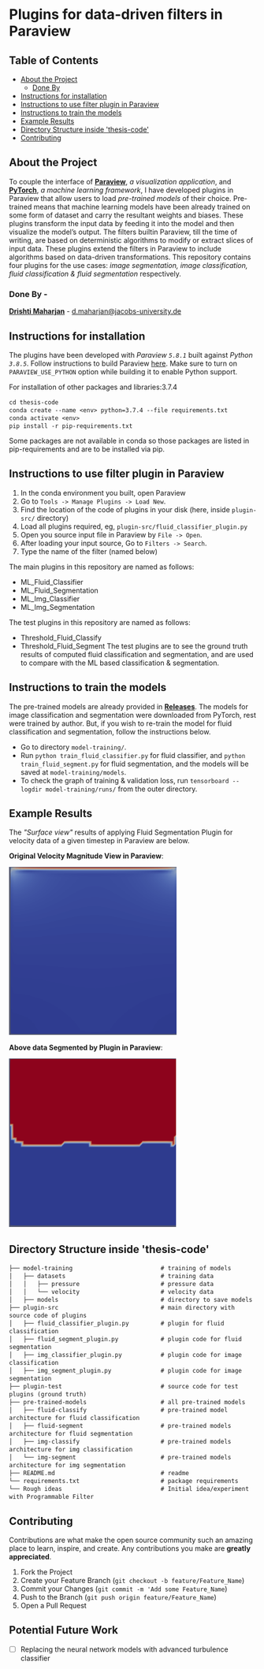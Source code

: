 # Plugins for data-driven filters in Paraview
## Table of Contents

* [About the Project](#about-the-project)
    * [Done By](#done-by)
* [Instructions for installation](#instructions-for-installation)
* [Instructions to use filter plugin in Paraview](#instructions-to-use-filter-plugin-in-paraview)
* [Instructions to train the models](#instructions-to-train-the-models)
* [Example Results](#example-results)
* [Directory Structure inside 'thesis-code'](#directory-structure-inside-'thesis-code')
* [Contributing](#contributing)

## About the Project
To couple the interface of **[Paraview](https://www.paraview.org/)**, *a visualization application*, and **[PyTorch](https://pytorch.org/)**, *a machine learning framework*, I have developed plugins in Paraview that allow users to load *pre-trained models* of their choice.  Pre-trained means that machine learning models have been already trained on some form of dataset and carry the resultant weights and biases. These plugins transform the input data by feeding it into the model and then visualize the model’s output. The filters builtin Paraview,  till the time of writing,  are based on deterministic algorithms to modify or extract slices of input data. These plugins extend the filters in Paraview to include algorithms based on data-driven transformations. This repository contains four plugins for the use cases: *image segmentation, image classification, fluid classification & fluid segmentation* respectively.
### Done By -
[**Drishti Maharjan**](https://github.com/drishti-m) - d.maharjan@jacobs-university.de 


## Instructions for installation
The plugins have been developed with *Paraview `5.8.1`* built against *Python `3.8.5`*. 
Follow instructions to build Paraview [here](https://gitlab.kitware.com/paraview/paraview/blob/master/Documentation/dev/build.md). Make sure to turn on `PARAVIEW_USE_PYTHON` option while building it to enable
Python support.

For installation of other packages and libraries:3.7.4
```
cd thesis-code
conda create --name <env> python=3.7.4 --file requirements.txt
conda activate <env>
pip install -r pip-requirements.txt
```
Some packages are not available in conda so those packages are listed in pip-requirements and are to be 
installed via pip.



## Instructions to use filter plugin in Paraview
1. In the conda environment you built, open Paraview
2. Go to `Tools -> Manage Plugins -> Load New`.
3. Find the location of the code of plugins in your disk (here, inside `plugin-src/` directory)
4. Load all plugins required, eg, `plugin-src/fluid_classifier_plugin.py`
5. Open you source input file in Paraview by `File -> Open`.
6. After loading your input source, Go to `Filters -> Search`.
7. Type the name of the filter (named below)

The main plugins in this repository are named as follows:
* ML_Fluid_Classifier
* ML_Fluid_Segmentation
* ML_Img_Classifier
* ML_Img_Segmentation

The test plugins in this repository are named as follows:
* Threshold_Fluid_Classify
* Threshold_Fluid_Segment
The test plugins are to see the ground truth results of computed fluid classification and segmentation, and are used to compare with the ML based classification & segmentation.

## Instructions to train the models
The pre-trained models are already provided in **[Releases](https://github.com/drishti-m/Paraview_PyTorch_Plugin/releases/tag/v1.0)**. The models for image classification and segmentation were downloaded from PyTorch, rest were trained by author. But, if you wish to
re-train the model for fluid classification and segmentation, follow the instructions below.

* Go to directory `model-training/`.
* Run `python train_fluid_classifier.py` for fluid classifier, and
`python train_fluid_segment.py` for fluid segmentation, and the models
will be saved at `model-training/models`.
* To check the graph of training & validation loss, run
`tensorboard --logdir model-training/runs/` from the outer directory.


## Example Results

The *"Surface view"* results of applying Fluid Segmentation Plugin for velocity data of a given timestep in Paraview are below.

**Original Velocity Magnitude View in Paraview**:

![Original](./thesis-code/results/velocity_R10-frame0.png )

**Above data Segmented by Plugin in Paraview**:

![Segmented](./thesis-code/results/seg-velocity_R10_frame0.png)

## Directory Structure inside 'thesis-code'
```
├── model-training                         # training of models
│   ├── datasets                           # training data 
│   │   ├── pressure                       # pressure data 
│   │   └── velocity                       # velocity data
│   ├── models                             # directory to save models
├── plugin-src                             # main directory with source code of plugins
│   ├── fluid_classifier_plugin.py         # plugin for fluid classification
│   ├── fluid_segment_plugin.py            # plugin code for fluid segmentation
│   ├── img_classifier_plugin.py           # plugin code for image classification
│   ├── img_segment_plugin.py              # plugin code for image segmentation
├── plugin-test                            # source code for test plugins (ground truth)
├── pre-trained-models                     # all pre-trained models 
│   ├── fluid-classify                     # pre-trained model architecture for fluid classification
│   ├── fluid-segment                      # pre-trained models architecture for fluid segmentation
│   ├── img-classify                       # pre-trained models architecture for img classification
│   └── img-segment                        # pre-trained models architecture for img segmentation
├── README.md                              # readme
└── requirements.txt                       # package requirements
└── Rough ideas                            # Initial idea/experiment with Programmable Filter

```

## Contributing

Contributions are what make the open source community such an amazing place to learn, inspire, and create. Any contributions you make are **greatly appreciated**.

1. Fork the Project
2. Create your Feature Branch (`git checkout -b feature/Feature_Name`)
3. Commit your Changes (`git commit -m 'Add some Feature_Name`)
4. Push to the Branch (`git push origin feature/Feature_Name`)
5. Open a Pull Request

## Potential Future Work

- [ ] Replacing the neural network models with 
advanced turbulence classifier
